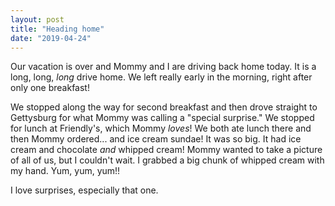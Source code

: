 ```yaml
---
layout: post
title: "Heading home"
date: "2019-04-24"
---
```


Our vacation is over and Mommy and I are driving back home today. It is a long, long, _long_ drive home. We left really early in the morning, right after only one breakfast!

We stopped along the way for second breakfast and then drove straight to Gettysburg for what Mommy was calling a "special surprise." We stopped for lunch at Friendly's, which Mommy _loves_! We both ate lunch there and then Mommy ordered... and ice cream sundae! It was so big. It had ice cream and chocolate _and_ whipped cream! Mommy wanted to take a picture of all of us, but I couldn't wait. I grabbed a big chunk of whipped cream with my hand. Yum, yum, yum!!

I love surprises, especially that one.
